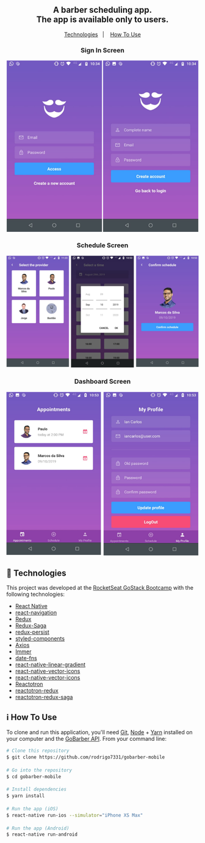 <h2 align="center">
  A barber scheduling app.<br/>
  The app is available only to users.
</h2>

<p align="center">
  <a href="#rocket-technologies">Technologies</a>&nbsp;&nbsp;&nbsp;|&nbsp;&nbsp;&nbsp;
  <a href="#information_source-how-to-use">How To Use</a>
</p>
<h3 align="center">Sign In Screen</h3>
<p align="center">
<img src="./src/assets/sign.png">
</p>
<h3 align="center">Schedule Screen</h3>
<p align="center">
<img src="./src/assets/schedule.png">
</p>
<h3 align="center">Dashboard Screen</h3>
<p align="center">
<img src="./src/assets/dashboard.png">
</p>

## :rocket: Technologies

This project was developed at the [RocketSeat GoStack Bootcamp](https://rocketseat.com.br/bootcamp) with the following technologies:

-  [React Native](https://reactnative.dev/)
-  [react-navigation](https://reactnavigation.org/)
-  [Redux](https://redux.js.org/)
-  [Redux-Saga](https://redux-saga.js.org/)
-  [redux-persist](https://github.com/rt2zz/redux-persist)
-  [styled-components](https://www.styled-components.com/)
-  [Axios](https://github.com/axios/axios)
-  [Immer](https://github.com/immerjs/immer)
-  [date-fns](https://date-fns.org/)
-  [react-native-linear-gradient](https://github.com/react-native-community/react-native-linear-gradient)
-  [react-native-vector-icons](https://github.com/oblador/react-native-vector-icons)
-  [react-native-vector-icons](https://github.com/oblador/react-native-vector-icons)
-  [Reactotron](https://infinite.red/reactotron)
-  [reactotron-redux](https://github.com/infinitered/reactotron-redux)
-  [reactotron-redux-saga](https://github.com/infinitered/reactotron-redux-sagan)

## :information_source: How To Use

To clone and run this application, you'll need [Git](https://git-scm.com), [Node](https://nodejs.org/en/) + [Yarn](https://yarnpkg.com/) installed on your computer and the [GoBarber API](hhttps://github.com/rodrigo7331/go-barber-api). 
From your command line:

```bash
# Clone this repository
$ git clone https://github.com/rodrigo7331/gobarber-mobile

# Go into the repository
$ cd gobarber-mobile

# Install dependencies
$ yarn install

# Run the app (iOS)
$ react-native run-ios --simulator="iPhone XS Max"

# Run the app (Android)
$ react-native run-android
```
